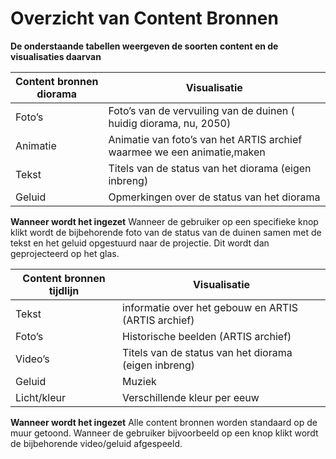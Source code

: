 # Overzicht van Content Bronnen
 **De onderstaande tabellen weergeven de soorten content en de visualisaties daarvan**

| Content bronnen diorama 	| Visualisatie                                              |
|----------	|-------------------------------------------------------------------------	|
| Foto’s   	| Foto’s van de vervuiling van de duinen ( huidig diorama, nu, 2050)      	|
| Animatie 	| Animatie van foto’s van het ARTIS archief waarmee we een animatie,maken 	|
| Tekst    	| Titels van de status van het diorama (eigen inbreng)                    	|
| Geluid   	| Opmerkingen over de status van het diorama                              	|


**Wanneer wordt het ingezet**
Wanneer de gebruiker op een specifieke knop klikt wordt de bijbehorende foto van de status van de duinen samen met de tekst en het geluid opgestuurd naar de projectie. Dit wordt dan geprojecteerd op het glas.



| Content bronnen tijdlijn 	| Visualisatie                                             |
|--------------------------	|------------------------------------------------------	   |
| Tekst                    	| informatie over het gebouw en ARTIS (ARTIS archief)     	|
| Foto’s                   	| Historische beelden (ARTIS archief)                   	  |
| Video’s                  	| Titels van de status van het diorama (eigen inbreng)     |
| Geluid                   	| Muziek                                                	  |
| Licht/kleur              	| Verschillende kleur per eeuw                            	|


**Wanneer wordt het ingezet**
Alle content bronnen worden standaard op de muur getoond. Wanneer de gebruiker bijvoorbeeld op een knop klikt wordt de bijbehorende video/geluid afgespeeld.
